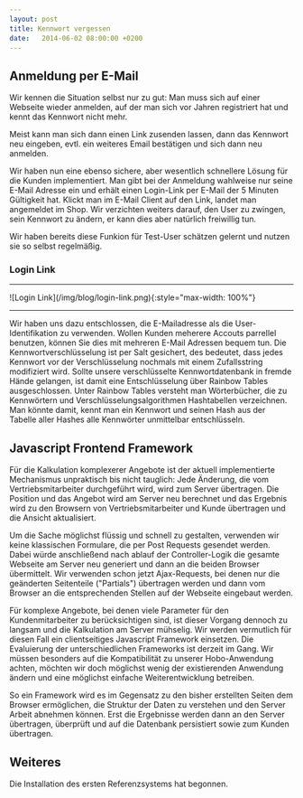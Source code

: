 ```yaml
---
layout: post
title: Kennwort vergessen
date:   2014-06-02 08:00:00 +0200
---
```


## Anmeldung per E-Mail

Wir kennen die Situation selbst nur zu gut: Man muss sich auf einer
Webseite wieder anmelden, auf der man sich vor Jahren registriert hat
und kennt das Kennwort nicht mehr.

Meist kann man sich dann einen Link zusenden lassen, dann das Kennwort
neu eingeben, evtl. ein weiteres Email bestätigen und sich dann neu
anmelden.

Wir haben nun eine ebenso sichere, aber wesentlich schnellere Lösung für
die Kunden implementiert. Man gibt bei der Anmeldung wahlweise nur seine
E-Mail Adresse ein und erhält einen Login-Link per E-Mail der 5 Minuten
Gültigkeit hat. Klickt man im E-Mail Client auf den Link, landet man
angemeldet im Shop. Wir verzichten weiters darauf, den User zu zwingen,
sein Kennwort zu ändern, er kann dies aber natürlich freiwillig tun.

Wir haben bereits diese Funkion für Test-User schätzen gelernt und
nutzen sie so selbst regelmäßig.

### Login Link

<hr/>
![Login Link](/img/blog/login-link.png){:style="max-width: 100%"}
<hr/>

Wir haben uns dazu entschlossen, die E-Mailadresse als die
User-Identifikation zu verwenden. Wollen Kunden meherere Accouts
parrellel benutzen, können Sie dies mit mehreren E-Mail Adressen bequem
tun. Die Kennwortverschlüsselung ist per Salt gesichert, des bedeutet,
dass jedes Kennwort vor der Verschlüsselung nochmals mit einem
Zufallsstring modifiziert wird. Sollte unsere verschlüsselte
Kennwortdatenbank in fremde Hände gelangen, ist damit eine
Entschlüsselung über Rainbow Tables ausgeschlossen. Unter Rainbow Tables
versteht man Wörterbücher, die zu Kennwörtern und
Verschlüsselungsalgorithmen Hashtabellen verzeichnen. Man könnte damit,
kennt man ein Kennwort und seinen Hash aus der Tabelle aller Hashes alle
Kennwörter unmittelbar entschlüsseln.

Javascript Frontend Framework
-----------------------------

Für die Kalkulation komplexerer Angebote ist der aktuell implementierte
Mechanismus unpraktisch bis nicht tauglich: Jede Änderung, die vom
Vertriebsmitarbeiter durchgeführt wird, wird zum Server übertragen. Die
Position und das Angebot wird am Server neu berechnet und das Ergebnis
wird zu den Browsern von Vertriebsmitarbeiter und Kunde übertragen und
die Ansicht aktualisiert.

Um die Sache möglichst flüssig und schnell zu gestalten, verwenden wir
keine klassischen Formulare, die per Post Requests gesendet werden.
Dabei würde anschließend nach ablauf der Controller-Logik die gesamte
Webseite am Server neu generiert und dann an die beiden Browser
übermittelt. Wir verwenden schon jetzt Ajax-Requests, bei denen nur die
geänderten Seitenteile ("Partials") übertragen werden und dann vom
Browser an die entsprechenden Stellen auf der Webseite eingebaut werden.

Für komplexe Angebote, bei denen viele Parameter für den
Kundenmitarbeiter zu berücksichtigen sind, ist dieser Vorgang dennoch zu
langsam und die Kalkulation am Server mühselig. Wir werden vermutlich
für diesen Fall ein clientseitiges Javascript Framework einsetzen. Die
Evaluierung der unterschiedlichen Frameworks ist derzeit im Gang. Wir
müssen besonders auf die Kompatibilität zu unserer Hobo-Anwendung
achten, möchten wir doch möglichst wenig der existierenden Anwendung
ändern und eine möglichst einfache Weiterentwicklung betreiben.

So ein Framework wird es im Gegensatz zu den bisher erstellten Seiten
dem Browser ermöglichen, die Struktur der Daten zu verstehen und den
Server Arbeit abnehmen können. Erst die Ergebnisse werden dann an den
Server übertragen, überprüft und auf die Datenbank persistiert sowie zum
Kunden übertragen.

Weiteres
--------

Die Installation des ersten Referenzsystems hat begonnen.